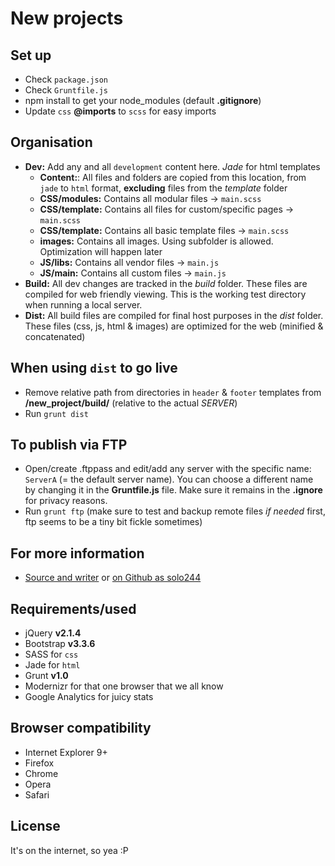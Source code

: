 # New projects

## Set up
- Check `package.json`
- Check `Gruntfile.js`
- npm install to get your node_modules (default **.gitignore**)
- Update `css` **@imports** to `scss` for easy imports

## Organisation
- **Dev:** Add any and all `development` content here. *Jade* for html templates
  - **Content:**: All files and folders are copied from this location, from `jade` to `html` format, **excluding** files from the *template* folder
  - **CSS/modules:** Contains all modular files -> `main.scss`
  - **CSS/template:** Contains all files for custom/specific pages -> `main.scss`
  - **CSS/template:** Contains all basic template files -> `main.scss`
  - **images:** Contains all images. Using subfolder is allowed. Optimization will happen later
  - **JS/libs:** Contains all vendor files -> `main.js`
  - **JS/main:** Contains all custom files -> `main.js`
- **Build:** All dev changes are tracked in the *build* folder. These files are compiled for web friendly viewing. This is the working test directory when running a local server.
- **Dist:** All build files are compiled for final host purposes in the *dist* folder. These files (css, js, html & images) are optimized for the web (minified & concatenated)

## When using `dist` to go live
- Remove relative path from directories in `header` & `footer` templates from **/new_project/build/** (relative to the actual *SERVER*)
- Run `grunt dist`

## To publish via FTP
- Open/create .ftppass and edit/add any server with the specific name: `ServerA` (= the default server name). You can choose a different name by changing it in the **Gruntfile.js** file. Make sure it remains in the **.ignore** for privacy reasons.
- Run `grunt ftp` (make sure to test and backup remote files _if needed_ first, ftp seems to be a tiny bit fickle sometimes)

## For more information
- [Source and writer](http://kenvandamme.be/) or [on Github as solo244](https://github.com/solo244)

## Requirements/used
- jQuery **v2.1.4**
- Bootstrap **v3.3.6**
- SASS for `css`
- Jade for `html`
- Grunt **v1.0**
- Modernizr for that one browser that we all know
- Google Analytics for juicy stats

## Browser compatibility
- Internet Explorer 9+
- Firefox
- Chrome
- Opera
- Safari

## License
It's on the internet, so yea :P
